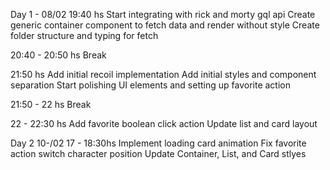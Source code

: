 Day 1 - 08/02
19:40 hs
Start integrating with rick and morty gql api
Create generic container component to fetch data and render without style
Create folder structure and typing for fetch

20:40 - 20:50 hs
Break

21:50 hs
Add initial recoil implementation
Add initial styles and component separation
Start polishing UI elements and setting up favorite action

21:50 - 22 hs
Break

22 - 22:30 hs
Add favorite boolean click action
Update list and card layout

Day 2 10-/02
17 - 18:30hs
Implement loading card animation
Fix favorite action switch character position
Update Container, List, and Card stlyes
